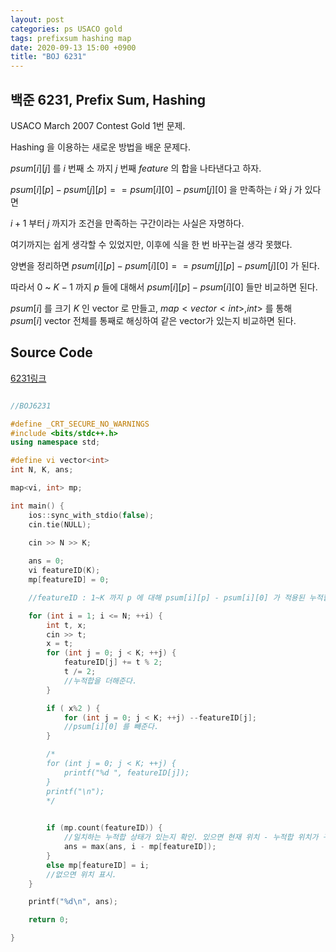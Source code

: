 ```yaml
---
layout: post
categories: ps USACO gold
tags: prefixsum hashing map
date: 2020-09-13 15:00 +0900
title: "BOJ 6231"
---
```


## 백준 6231, Prefix Sum, Hashing

USACO March 2007 Contest Gold 1번 문제.  

Hashing 을 이용하는 새로운 방법을 배운 문제다.

$psum[i][j]$ 를 $i$ 번째 소 까지 $j$ 번째 $feature$ 의 합을 나타낸다고 하자.

$psum[i][p] - psum[j][p] == psum[i][0] - psum[j][0]$ 을 만족하는 $i$ 와 $j$ 가 있다면

$i+1$ 부터 $j$ 까지가 조건을 만족하는 구간이라는 사실은 자명하다.

여기까지는 쉽게 생각할 수 있었지만, 이후에 식을 한 번 바꾸는걸 생각 못했다.

양변을 정리하면 $psum[i][p] - psum[i][0] == psum[j][p] - psum[j][0]$ 가 된다.

따라서 $0$ ~ $K-1$ 까지 $p$ 들에 대해서 $psum[i][p] - psum[i][0]$ 들만 비교하면 된다.

$psum[i]$ 를 크기 $K$ 인 vector 로 만들고, $map<vector<int>, int>$ 를 통해 $psum[i]$ vector 전체를 통째로 해싱하여 같은 vector가 있는지 비교하면 된다.

## Source Code

[6231링크](https://www.acmicpc.net/problem/6231) 

```cpp

//BOJ6231

#define _CRT_SECURE_NO_WARNINGS
#include <bits/stdc++.h>
using namespace std;

#define vi vector<int>
int N, K, ans;

map<vi, int> mp;

int main() {
	ios::sync_with_stdio(false);
	cin.tie(NULL);
	
	cin >> N >> K;

	ans = 0;
	vi featureID(K);
	mp[featureID] = 0;

	//featureID : 1~K 까지 p 에 대해 psum[i][p] - psum[i][0] 가 적용된 누적합

	for (int i = 1; i <= N; ++i) {
		int t, x;
		cin >> t;
		x = t;
		for (int j = 0; j < K; ++j) {
			featureID[j] += t % 2;
			t /= 2;
			//누적합을 더해준다.
		}

		if ( x%2 ) {
			for (int j = 0; j < K; ++j) --featureID[j];
			//psum[i][0] 를 빼준다.
		}

		/*
		for (int j = 0; j < K; ++j) {
			printf("%d ", featureID[j]);
		}
		printf("\n");
		*/
		

		if (mp.count(featureID)) {
			//일치하는 누적합 상태가 있는지 확인. 있으면 현재 위치 - 누적합 위치가 구간 길이.
			ans = max(ans, i - mp[featureID]);
		}
		else mp[featureID] = i;
		//없으면 위치 표시.
	}

	printf("%d\n", ans);

	return 0;

}

```